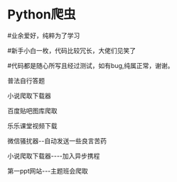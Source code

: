 # Python爬虫	

#业余爱好，纯粹为了学习

#新手小白一枚，代码比较冗长，大佬们见笑了

#代码都是随心所写且经过测试，如有bug,纯属正常，谢谢。

普法自行答题

小说爬取下载器

百度贴吧图库爬取

乐乐课堂视频下载

微信骚扰器--自动发送一些良言苦药

小说爬取下载器----加入异步携程

第一ppt网站---主题班会爬取
